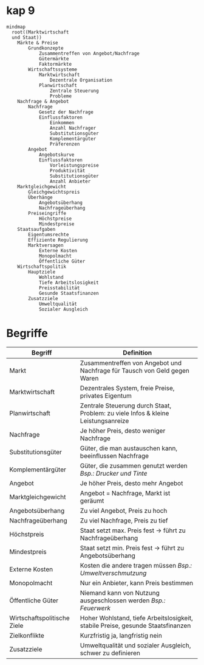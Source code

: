 # kap 9

```mermaid
mindmap
  root((Marktwirtschaft
  und Staat))
    Märkte & Preise
        Grundkonzepte
            Zusammentreffen von Angebot/Nachfrage
            Gütermärkte
            Faktormärkte
        Wirtschaftssysteme
            Marktwirtschaft
                Dezentrale Organisation
            Planwirtschaft
                Zentrale Steuerung
                Probleme
    Nachfrage & Angebot
        Nachfrage
            Gesetz der Nachfrage
            Einflussfaktoren
                Einkommen
                Anzahl Nachfrager
                Substitutionsgüter
                Komplementärgüter
                Präferenzen
        Angebot
            Angebotskurve
            Einflussfaktoren
                Vorleistungspreise
                Produktivität
                Substitutionsgüter
                Anzahl Anbieter
    Marktgleichgewicht
        Gleichgewichtspreis
        Überhänge
            Angebotsüberhang
            Nachfrageüberhang
        Preiseingriffe
            Höchstpreise
            Mindestpreise
    Staatsaufgaben
        Eigentumsrechte
        Effiziente Regulierung
        Marktversagen
            Externe Kosten
            Monopolmacht
            Öffentliche Güter
    Wirtschaftspolitik
        Hauptziele
            Wohlstand
            Tiefe Arbeitslosigkeit
            Preisstabilität
            Gesunde Staatsfinanzen
        Zusatzziele
            Umweltqualität
            Sozialer Ausgleich
```

# Begriffe

|Begriff|Definition|
|-------|----------|
|Markt|Zusammentreffen von Angebot und Nachfrage für Tausch von Geld gegen Waren|
|Marktwirtschaft|Dezentrales System, freie Preise, privates Eigentum|
|Planwirtschaft|Zentrale Steuerung durch Staat, Problem: zu viele Infos & kleine Leistungsanreize|
|Nachfrage|Je höher Preis, desto weniger Nachfrage|
|Substitutionsgüter|Güter, die man austauschen kann, beeinflussen Nachfrage|
|Komplementärgüter|Güter, die zusammen genutzt werden *Bsp.: Drucker und Tinte*|
|Angebot|Je höher Preis, desto mehr Angebot|
|Marktgleichgewicht|Angebot = Nachfrage, Markt ist geräumt|
|Angebotsüberhang|Zu viel Angebot, Preis zu hoch|
|Nachfrageüberhang|Zu viel Nachfrage, Preis zu tief|
|Höchstpreis|Staat setzt max. Preis fest → führt zu Nachfrageüberhang|
|Mindestpreis|Staat setzt min. Preis fest → führt zu Angebotsüberhang|
|Externe Kosten|Kosten die andere tragen müssen *Bsp.: Umweltverschmutzung*|
|Monopolmacht|Nur ein Anbieter, kann Preis bestimmen|
|Öffentliche Güter|Niemand kann von Nutzung ausgeschlossen werden *Bsp.: Feuerwerk*|
|Wirtschaftspolitische Ziele|Hoher Wohlstand, tiefe Arbeitslosigkeit, stabile Preise, gesunde Staatsfinanzen|
|Zielkonflikte|Kurzfristig ja, langfristig nein|
|Zusatzziele|Umweltqualität und sozialer Ausgleich, schwer zu definieren|
